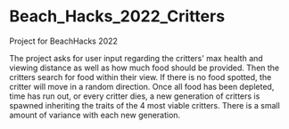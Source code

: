 # Beach_Hacks_2022_Critters
 Project for BeachHacks 2022

The project asks for user input regarding the critters' max health and viewing distance as well as how much food should be provided. Then the critters search for food within their view. If there is no food spotted, the critter will move in a random direction. Once all food has been depleted, time has run out, or every critter dies, a new generation of critters is spawned inheriting the traits of the 4 most viable critters. There is a small amount of variance with each new generation.

